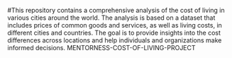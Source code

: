 #This repository contains a comprehensive analysis of the cost of living in various cities around the world. The analysis is based on a dataset that includes prices of common goods and services, as well as living costs, in different cities and countries. The goal is to provide insights into the cost differences across locations and help individuals and organizations make informed decisions. MENTORNESS-COST-OF-LIVING-PROJECT  
